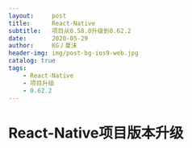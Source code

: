```yaml
---
layout:     post
title:      React-Native
subtitle:   项目从0.58.0升级到0.62.2
date:       2020-05-29
author:     KG丿夏沫
header-img: img/post-bg-ios9-web.jpg
catalog: true
tags:
    - React-Native
    - 项目升级
    - 0.62.2
---
```


# React-Native项目版本升级

